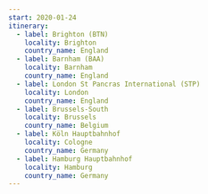 ```yaml
---
start: 2020-01-24
itinerary:
  - label: Brighton (BTN)
    locality: Brighton
    country_name: England
  - label: Barnham (BAA)
    locality: Barnham
    country_name: England
  - label: London St Pancras International (STP)
    locality: London
    country_name: England
  - label: Brussels-South
    locality: Brussels
    country_name: Belgium
  - label: Köln Hauptbahnhof
    locality: Cologne
    country_name: Germany
  - label: Hamburg Hauptbahnhof
    locality: Hamburg
    country_name: Germany
---
```

